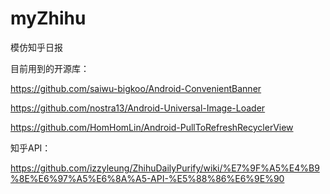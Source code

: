 # myZhihu
模仿知乎日报

目前用到的开源库：

https://github.com/saiwu-bigkoo/Android-ConvenientBanner

https://github.com/nostra13/Android-Universal-Image-Loader

https://github.com/HomHomLin/Android-PullToRefreshRecyclerView

知乎API：

https://github.com/izzyleung/ZhihuDailyPurify/wiki/%E7%9F%A5%E4%B9%8E%E6%97%A5%E6%8A%A5-API-%E5%88%86%E6%9E%90
